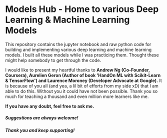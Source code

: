 # Models Hub - Home to various Deep Learning & Machine Learning Models

This repository contains the jupyter notebook and raw python code for building and implementing various deep learning and machine learning models. I built all these models while I was practicing them. Thought these might help somebody to get through the code.

I would like to present my heartful thanks to **Andrew Ng (Co-Founder, Coursera), Aurelien Geron (Author of book 'HandOn ML with Scikit-Learn & TensorFlow') and Laurence Moroney (Developer Advocate at Google).** It is because of you all (and yea, a lil bit of efforts from my side xD) that I am able to do this. Without you it could have not been possible. Thank you so much for teaching a thousand and even million more learners like me.

**If you have any doubt, feel free to ask me.**
##### Suggestions are always welcome!
##### Thank you and keep supporting!
